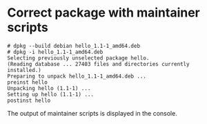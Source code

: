 # Correct package with maintainer scripts

```
# dpkg --build debian hello_1.1-1_amd64.deb
# dpkg -i hello_1.1-1_amd64.deb
Selecting previously unselected package hello.
(Reading database ... 27403 files and directories currently installed.)
Preparing to unpack hello_1.1-1_amd64.deb ...
preinst hello
Unpacking hello (1.1-1) ...
Setting up hello (1.1-1) ...
postinst hello
```

The output of maintainer scripts is displayed in the console.
